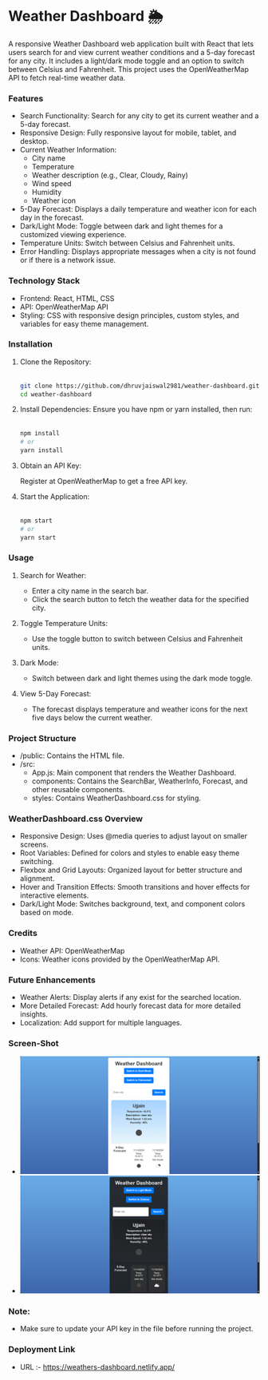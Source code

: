 # Weather Dashboard 🌦️

A responsive Weather Dashboard web application built with React that lets users search for and view current weather conditions and a 5-day forecast for any city. It includes a light/dark mode toggle and an option to switch between Celsius and Fahrenheit. This project uses the OpenWeatherMap API to fetch real-time weather data.

### Features

- Search Functionality: Search for any city to get its current weather and a 5-day forecast.
- Responsive Design: Fully responsive layout for mobile, tablet, and desktop.
- Current Weather Information:
    - City name
    - Temperature
    - Weather description (e.g., Clear, Cloudy, Rainy)
    - Wind speed
    - Humidity
    - Weather icon
- 5-Day Forecast: Displays a daily temperature and weather icon for each day in the forecast.
- Dark/Light Mode: Toggle between dark and light themes for a customized viewing experience.
- Temperature Units: Switch between Celsius and Fahrenheit units.
- Error Handling: Displays appropriate messages when a city is not found or if there is a network issue.

### Technology Stack

- Frontend: React, HTML, CSS
- API: OpenWeatherMap API
- Styling: CSS with responsive design principles, custom styles, and variables for easy theme management.

### Installation

1. Clone the Repository:

    ```bash

    git clone https://github.com/dhruvjaiswal2981/weather-dashboard.git
    cd weather-dashboard

2. Install Dependencies: Ensure you have npm or yarn installed, then run:

    ```bash

    npm install
    # or
    yarn install

3. Obtain an API Key:

    Register at OpenWeatherMap to get a free API key.

4. Start the Application:

    ```bash

    npm start
    # or
    yarn start


### Usage

1. Search for Weather:
    - Enter a city name in the search bar.
    - Click the search button to fetch the weather data for the specified city.

2. Toggle Temperature Units:
    - Use the toggle button to switch between Celsius and Fahrenheit units.

3. Dark Mode:
    - Switch between dark and light themes using the dark mode toggle.

4. View 5-Day Forecast:
    - The forecast displays temperature and weather icons for the next five days below the current weather.

### Project Structure
- /public: Contains the HTML file.
- /src:
    - App.js: Main component that renders the Weather Dashboard.
    - components: Contains the SearchBar, WeatherInfo, Forecast, and other reusable components.
    - styles: Contains WeatherDashboard.css for styling.

### WeatherDashboard.css Overview
- Responsive Design: Uses @media queries to adjust layout on smaller screens.
- Root Variables: Defined for colors and styles to enable easy theme switching.
- Flexbox and Grid Layouts: Organized layout for better structure and alignment.
- Hover and Transition Effects: Smooth transitions and hover effects for interactive elements.
- Dark/Light Mode: Switches background, text, and component colors based on mode.

### Credits
- Weather API: OpenWeatherMap
- Icons: Weather icons provided by the OpenWeatherMap API.

### Future Enhancements
- Weather Alerts: Display alerts if any exist for the searched location.
- More Detailed Forecast: Add hourly forecast data for more detailed insights.
- Localization: Add support for multiple languages.

### Screen-Shot
- ![CHEESE!](public\images\weather%20dash%20img.PNG)
- ![CHEESE!](images\weather%20dash%20img2.PNG)



### Note: 

- Make sure to update your API key in the file before running the project.

### Deployment Link

- URL :- https://weathers-dashboard.netlify.app/